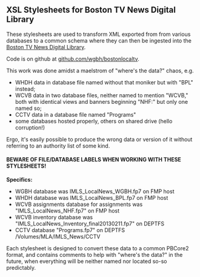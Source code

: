 ## XSL Stylesheets for Boston TV News Digital Library

These stylesheets are used to transform XML exported from from various databases to a common schema where they can then be ingested into the [Boston TV News Digital Library](http://bostonlocaltv.org).

Code is on github at [github.com/wgbh/bostonlocaltv](https://github.com/wgbh/bostonlocaltv).

This work was done amidst a maelstrom of "where's the data?" chaos, e.g.

* WHDH data in database file named without that moniker but with "BPL" instead;
* WCVB data in two database files, neither named to mention "WCVB," both with identical views and banners beginning "NHF:" but only one named so; 
* CCTV data in a database file named "Programs"
* some databases hosted properly, others on shared drive (hello corruption!)

Ergo, it's easily possible to produce the wrong data or version of it without referring to an authority list of some kind.  

#### BEWARE OF FILE/DATABASE LABELS WHEN WORKING WITH THESE STYLESHEETS!

__Specifics:__
* WGBH database was IMLS_LocalNews_WGBH.fp7 on FMP host
* WHDH database was IMLS_LocalNews_BPL.fp7 on FMP host
* WCVB assignments database for assignments was "IMLS_LocalNews_NHF.fp7" on FMP host
* WCVB inventory database was "IMLS_LocalNews_Inventory_final20130211.fp7" on DEPTFS
* CCTV database "Programs.fp7" on DEPTFS /Volumes/MLA/IMLS_News/CCTV



Each stylesheet is designed to convert these data to a common PBCore2 format, and 
contains comments to help with "where's the data?" in the future, when everything will be neither named nor located so-so predictably.